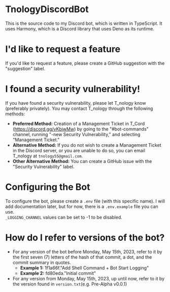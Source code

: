 # TnologyDiscordBot
This is the source code to my Discord bot, which is written in TypeScript. It uses Harmony, which is a Discord library that uses Deno as its runtime.<br>

# I'd like to request a feature
If you'd like to request a feature, please create a GitHub suggestion with the "suggestion" label.<br>


# I found a security vulnerability!
If you have found a security vulnerability, please let T_nology know (preferably privately). You may contact T_nology through the following methods:
- **Preferred Method:** Creation of a Management Ticket in T_Cord (https://discord.gg/vKbjwMw) by going to the "#bot-commands" channel, running "-new Security Vulnerability," and selecting "Management Ticket."<br>
- **Alternative Method:** If you do not wish to create a Management Ticket in the Discord server, or you are unable to do so, you can email T_nology at `tnology55@gmail.com`.<br>
- **Other Alternative Method:** You can create a GitHub issue with the "Security Vulnerability" label.<br>


# Configuring the Bot

To configure the bot, please create a `.env` file (with this specific name). I will add documentation later, but for now, there is a `.env.example` file you can use.<br>
`_LOGGING_CHANNEL` values can be set to -1 to be disabled.


# How do I refer to versions of the bot?

- For any version of the bot before Monday, May 15th, 2023, refer to it by the first seven (7) letters of the hash of that commit, a dot, and the commit summary in quotes.
  - **Example 1:** 1f1a66f."Add Shell Command + Bot Start Logging"
  - **Example 2:** fd80eda."Initial commit"
- For any version from Monday, May 15th, 2023, up until now, refer to it by the version found in `version.txt`(e.g. Pre-Alpha v0.0.1)
